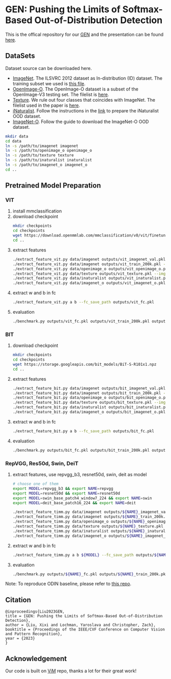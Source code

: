  
# GEN: Pushing the Limits of Softmax-Based Out-of-Distribution Detection

This is the offical repository for our [GEN](https://openaccess.thecvf.com/content/CVPR2023/papers/Liu_GEN_Pushing_the_Limits_of_Softmax-Based_Out-of-Distribution_Detection_CVPR_2023_paper.pdf) and the presentation can be found [here](https://www.youtube.com/watch?v=v5f8_fme9aY).

## DataSets

Dataset source can be downloaded here.

- [ImageNet](https://www.image-net.org/). The ILSVRC 2012 dataset as In-distribution (ID) dataset. The training subset we used is [this file](datalists/imagenet2012_train_random_200k.txt).
- [OpenImage-O](https://github.com/openimages/dataset/blob/main/READMEV3.md). The OpenImage-O dataset is a subset of the OpenImage-V3 testing set. The filelist is [here](datalists/openimage_o.txt).  
- [Texture](https://www.robots.ox.ac.uk/~vgg/data/dtd/). We rule out four classes that coincides with ImageNet. The filelist used in the paper is [here](datalists/texture.txt).
- [iNaturalist](https://arxiv.org/pdf/1707.06642.pdf). Follow the instructions in the [link](https://github.com/deeplearning-wisc/large_scale_ood) to prepare the iNaturalist OOD dataset.
- [ImageNet-O](https://github.com/hendrycks/natural-adv-examples). Follow the guide to download the ImageNet-O OOD dataset.

```bash
mkdir data
cd data
ln -s /path/to/imagenet imagenet
ln -s /path/to/openimage_o openimage_o
ln -s /path/to/texture texture
ln -s /path/to/inaturalist inaturalist
ln -s /path/to/imagenet_o imagenet_o
cd ..
```

## Pretrained Model Preparation

### VIT

1. install mmclassification
2. download checkpoint
   ```bash
   mkdir checkpoints
   cd checkpoints
   wget https://download.openmmlab.com/mmclassification/v0/vit/finetune/vit-base-p16_in21k-pre-3rdparty_ft-64xb64_in1k-384_20210928-98e8652b.pth
   cd ..
   ```
3. extract features
    ```bash
    ./extract_feature_vit.py data/imagenet outputs/vit_imagenet_val.pkl --img_list datalists/imagenet2012_val_list.txt
    ./extract_feature_vit.py data/imagenet outputs/vit_train_200k.pkl --img_list datalists/imagenet2012_train_random_200k.txt
    ./extract_feature_vit.py data/openimage_o outputs/vit_openimage_o.pkl --img_list datalists/openimage_o.txt
    ./extract_feature_vit.py data/texture outputs/vit_texture.pkl --img_list datalists/texture.txt
    ./extract_feature_vit.py data/inaturalist outputs/vit_inaturalist.pkl
    ./extract_feature_vit.py data/imagenet_o outputs/vit_imagenet_o.pkl
    ```
4. extract w and b in fc
    ```bash
    ./extract_feature_vit.py a b --fc_save_path outputs/vit_fc.pkl
    ```
5. evaluation
    ```bash
    ./benchmark.py outputs/vit_fc.pkl outputs/vit_train_200k.pkl outputs/vit_imagenet_val.pkl outputs/vit_openimage_o.pkl outputs/vit_texture.pkl outputs/vit_inaturalist.pkl outputs/vit_imagenet_o.pkl
    ```

### BIT

1. download checkpoint
   ```bash
   mkdir checkpoints
   cd checkpoints
   wget https://storage.googleapis.com/bit_models/BiT-S-R101x1.npz
   cd ..
   ```
2. extract features
    ```bash
    ./extract_feature_bit.py data/imagenet outputs/bit_imagenet_val.pkl --img_list datalists/imagenet2012_val_list.txt
    ./extract_feature_bit.py data/imagenet outputs/bit_train_200k.pkl --img_list datalists/imagenet2012_train_random_200k.txt
    ./extract_feature_bit.py data/openimage_o outputs/bit_openimage_o.pkl --img_list datalists/openimage_o.txt
    ./extract_feature_bit.py data/texture outputs/bit_texture.pkl --img_list datalists/texture.txt
    ./extract_feature_bit.py data/inaturalist outputs/bit_inaturalist.pkl
    ./extract_feature_bit.py data/imagenet_o outputs/bit_imagenet_o.pkl
    ```
3. extract w and b in fc
    ```bash
    ./extract_feature_bit.py a b --fc_save_path outputs/bit_fc.pkl
    ```
4. evaluation
    ```bash
    ./benchmark.py outputs/bit_fc.pkl outputs/bit_train_200k.pkl outputs/bit_imagenet_val.pkl outputs/bit_openimage_o.pkl outputs/bit_texture.pkl outputs/bit_inaturalist.pkl outputs/bit_imagenet_o.pkl
    ```

### RepVGG, Res50d, Swin, DeiT

1. extract features, use repvgg_b3, resnet50d, swin, deit as model
    ```bash
    # choose one of them
    export MODEL=repvgg_b3 && export NAME=repvgg
    export MODEL=resnet50d && export NAME=resnet50d
    export MODEL=swin_base_patch4_window7_224 && export NAME=swin
    export MODEL=deit_base_patch16_224 && export NAME=deit

    ./extract_feature_timm.py data/imagenet outputs/${NAME}_imagenet_val.pkl ${MODEL} --img_list datalists/imagenet2012_val_list.txt
    ./extract_feature_timm.py data/imagenet outputs/${NAME}_train_200k.pkl ${MODEL} --img_list datalists/imagenet2012_train_random_200k.txt
    ./extract_feature_timm.py data/openimage_o outputs/${NAME}_openimage_o.pkl ${MODEL} --img_list datalists/openimage_o.txt
    ./extract_feature_timm.py data/texture outputs/${NAME}_texture.pkl ${MODEL} --img_list datalists/texture.txt
    ./extract_feature_timm.py data/inaturalist outputs/${NAME}_inaturalist.pkl ${MODEL}
    ./extract_feature_timm.py data/imagenet_o outputs/${NAME}_imagenet_o.pkl ${MODEL}
    ```
2. extract w and b in fc
    ```bash
    ./extract_feature_timm.py a b ${MODEL} --fc_save_path outputs/${NAME}_fc.pkl
    ```
3. evaluation
    ```bash
    ./benchmark.py outputs/${NAME}_fc.pkl outputs/${NAME}_train_200k.pkl outputs/${NAME}_imagenet_val.pkl outputs/${NAME}_openimage_o.pkl outputs/${NAME}_texture.pkl outputs/${NAME}_inaturalist.pkl outputs/${NAME}_imagenet_o.pkl
    ```

Note: To reproduce ODIN baseline, please refer to [this repo](https://github.com/deeplearning-wisc/large_scale_ood).

## Citation

```
@inproceedings{Liu2023GEN,
title = {GEN: Pushing the Limits of Softmax-Based Out-of-Distribution Detection},
author = {Liu, Xixi and Lochman, Yaroslava and Christopher, Zach},
booktitle = {Proceedings of the IEEE/CVF Conference on Computer Vision and Pattern Recognition},
year = {2023}
}
```

## Acknowledgement

Our code is built on [ViM](https://github.com/haoqiwang/vim) repo, thanks a lot for their great work!
